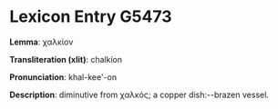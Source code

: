 # Lexicon Entry G5473

**Lemma**: χαλκίον

**Transliteration (xlit)**: chalkíon

**Pronunciation**: khal-kee'-on

**Description**:
diminutive from χαλκός; a copper dish:--brazen vessel.
